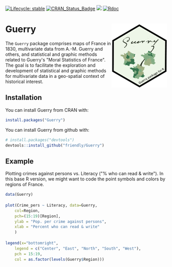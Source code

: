 <!-- badges: start -->
[![Lifecycle: stable](https://img.shields.io/badge/lifecycle-stable-brightgreen.svg)](https://www.tidyverse.org/lifecycle/#stable)
[![CRAN_Status_Badge](http://www.r-pkg.org/badges/version/Guerry)](https://cran.r-project.org/package=Guerry)
[![](https://cranlogs.r-pkg.org/badges/grand-total/Guerry)](https://cran.r-project.org/package=Guerry)
[![Rdoc](https://www.rdocumentation.org/badges/version/Guerry)](http://www.rdocumentation.org/packages/Guerry)
<!-- badges: end -->

# Guerry <img src="Guerry-logo.png" align="right" height="200px" />

The `Guerry` package comprises maps of France in 1830, multivariate data from A.-M. Guerry and others, and statistical and 
	graphic methods related to Guerry's "Moral Statistics of France". The goal is to facilitate the exploration and
	development of statistical and graphic methods for multivariate data in a geo-spatial context of historical interest.

## Installation


You can install Guerry from CRAN with:


``` r
install.packages("Guerry")
```

You can install Guerry from github with:


``` r
# install.packages("devtools")
devtools::install_github("friendly/Guerry")
```

## Example

Plotting crimes against persons vs. Literacy ("% who can read & write").
In this base R version, we might want to code the point symbols 
and colors by regions of France.

``` r
data(Guerry)

plot(Crime_pers ~ Literacy, data=Guerry,
	col=Region, 
	pch=(15:19)[Region],
	ylab = "Pop. per crime against persons",
	xlab = "Percent who can read & write"
	)

legend(x="bottomright", 
	legend = c("Center", "East", "North", "South", "West"), 
	pch = 15:19,
	col = as.factor(levels(Guerry$Region)))
```

